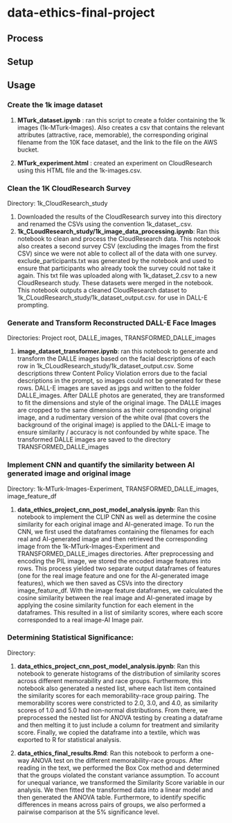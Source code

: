 # data-ethics-final-project

## Process

## Setup 

## Usage

### Create the 1k image dataset 

1. **MTurk_dataset.ipynb** : ran this script to create a folder containing the 1k images (1k-MTurk-Images). Also creates a csv that contains the relevant attributes (attractive, race, memorable), the corresponding original filename from the 10K face dataset, and the link to the file on the AWS bucket. 

2. **MTurk_experiment.html** : created an experiment on CloudResearch using this HTML file and the 1k-images.csv. 

### Clean the 1K CloudResearch Survey 
Directory: 1k_CloudResearch_study

1. Downloaded the results of the CloudResearch survey into this directory and renamed the CSVs using the convention 1k_dataset_<number>.csv. 
2. **1k_CLoudResearch_study/1k_image_data_processing.ipynb**: Ran this notebook to clean and process the CloudResearch data. This notebook also creates a second survey CSV (excluding the images from the first CSV) since we were not able to collect all of the data with one survey. exclude_participants.txt was generated by the notebook and used to ensure that participants who already took the survey could not take it again. This txt file was uploaded along with 1k_dataset_2.csv to a new CloudResearch study. These datasets were merged in the notebook. This notebook outputs a cleaned CloudResearch dataset to 1k_CLoudResearch_study/1k_dataset_output.csv. for use in DALL-E prompting. 

### Generate and Transform Reconstructed DALL-E Face Images
Directories: Project root, DALLE_images, TRANSFORMED_DALLE_images

1. **image_dataset_transformer.ipynb**: ran this notebook to generate and transform the DALLE images based on the facial descriptions of each row in 1k_CLoudResearch_study/1k_dataset_output.csv. Some descriptions threw Content Policy Violation errors due to the facial descriptions in the prompt, so images could not be generated for these rows. DALL-E images are saved as jpgs and written to the folder DALLE_images. After DALLE photos are generated, they are transformed to fit the dimensions and style of the original image. The DALLE images are cropped to the same dimensions as their corresponding original image, and a rudimentary version of the white oval (that covers the background of the original image) is applied to the DALL-E image to ensure similarity / accuracy is not confounded by white space. The transformed DALLE images are saved to the directory TRANSFORMED_DALLE_images

### Implement CNN and quantify the similarity between AI generated image and original image 
Directory: 1k-MTurk-Images-Experiment, TRANSFORMED_DALLE_images, image_feature_df

1. **data_ethics_project_cnn_post_model_analysis.ipynb**: Ran this notebook to implement the CLIP CNN as well as determine the cosine similarity for each original image and AI-generated image. To run the CNN, we first used the dataframes containing the filenames for each real and AI-generated image and then retrieved the corresponding image from the 1k-MTurk-Images-Experiment and TRANSFORMED_DALLE_images directories. After preprocessing and encoding the PIL image, we stored the encoded image features into rows. This process yielded two separate output dataframes of features (one for the real image feature and one for the AI-generated image features), which we then saved as CSVs into the directory image_feature_df. With the image feature dataframes, we calculated the cosine similarity between the real image and AI-generated image by applying the cosine similarity function for each element in the dataframes. This resulted in a list of similarity scores, where each score corresponded to a real image-AI Image pair.

### Determining Statistical Significance:
Directory: 

1. **data_ethics_project_cnn_post_model_analysis.ipynb**: Ran this notebook to generate histograms of the distribution of similarity scores across different memorability and race groups. Furthermore, this notebook also generated a nested list, where each list item contained the similarity scores for each memorability-race group pairing. The memorability scores were constricted to 2.0, 3.0, and 4.0, as similarity scores of 1.0 and 5.0 had non-normal distributions. From there, we preprocessed the nested list for ANOVA testing by creating a dataframe and then melting it to just include a column for treatment and similarity score. Finally, we copied the dataframe into a textile, which was exported to R for statistical analysis.

2. **data_ethics_final_results.Rmd**: Ran this notebook to perform a one-way ANOVA test on the different memorability-race groups. After reading in the text, we performed the Box Cox method and determined that the groups violated the constant variance assumption. To account for unequal variance, we transformed the Similarity Score variable in our analysis. We then fitted the transformed data into a linear model and then generated the ANOVA table. Furthermore, to identify specific differences in means across pairs of groups, we also performed a pairwise comparison at the 5% significance level. 


